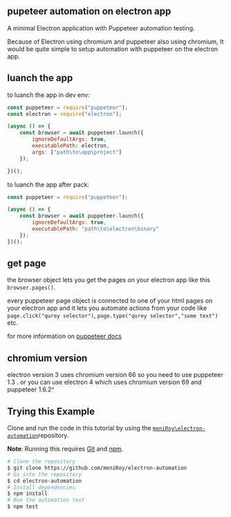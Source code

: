 ## pupeteer automation on electron app
A minimal Electron application with Puppeteer automation testing.

Because of Electron using chromium and puppeteer also using chromium, It would be quite simple to setup automation with puppeteer on the electron app.

## luanch the app
 to luanch the app in dev env:
```javascript
const puppeteer = require("puppeteer");
const electron = require("electron");

(async () => {
    const browser = await puppeteer.launch({
        ignoreDefaultArgs: true,
        executablePath: electron,
        args: ["path\to\app\project"]
    });

})();
```
to luanch the app after pack:

```javascript
const puppeteer = require("puppeteer");

(async () => {
    const browser = await puppeteer.launch({
        ignoreDefaultArgs: true,
        executablePath: "path\to\electron\binary"
    });
})();
```
## get page
the browser object lets you get the pages on your electron app like this  `browser.pages()`.

every puppeteer page object is connected to one of your html pages on your electron app and it lets you automate actions from your code like `page.click("qurey selector")`,  `page.type("qurey selector","some text")` etc.

for more information on [puppeteer docs](https://github.com/GoogleChrome/puppeteer/blob/master/docs/api.md "puppeteer docs")

## chromium version
electron version 3 uses chromium version 66  so you need to use puppeteer 1.3 .
or you can use electron 4 which uses chromium version 69 and puppeteer 1.6.2^

## Trying this Example

Clone and run the code in this tutorial by using the
[`meniRoy\electron-automation`](https://github.com/meniRoy/electron-automation)repository.

**Note**: Running this requires [Git](https://git-scm.com) and [npm](https://www.npmjs.com/).

```sh
# Clone the repository
$ git clone https://github.com/meniRoy/electron-automation
# Go into the repository
$ cd electron-automation
# Install dependencies
$ npm install
# Run the automation test
$ npm test
```
